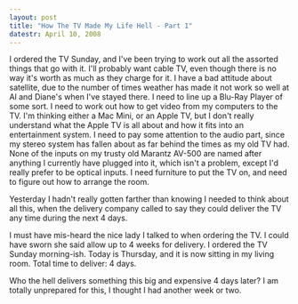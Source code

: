 ```yaml
---
layout: post
title: "How The TV Made My Life Hell - Part 1"
datestr: April 10, 2008
---
```


I ordered the TV Sunday, and I've been trying to work out all the assorted things that go with it.  I'll probably want cable TV, even though there is no way it's worth as much as they charge for it.  I have a bad attitude about satellite, due to the number of times weather has made it not work so well at Al and Diane's when I've stayed there.  I need to line up a Blu-Ray Player of some sort.  I need to work out how to get video from my computers to the TV.  I'm thinking either a Mac Mini, or an Apple TV, but I don't really understand what the Apple TV is all about and how it fits into an entertainment system.  I need to pay some attention to the audio part, since my stereo system has fallen about as far behind the times as my old TV had.  None of the inputs on my trusty old Marantz AV-500 are named after anything I currently have plugged into it, which isn't a problem, except I'd really prefer to be optical inputs.  I need furniture to put the TV on, and need to figure out how to arrange the room.

Yesterday I hadn't really gotten farther than knowing I needed to think about all this, when the delivery company called to say they could deliver the TV any time during the next 4 days.

I must have mis-heard the nice lady I talked to when ordering the TV.  I could have sworn she said allow up to 4 weeks for delivery.  I ordered the TV Sunday morning-ish.  Today is Thursday, and it is now sitting in my living room.  Total time to deliver: 4 days.

Who the hell delivers something this big and expensive 4 days later?  I am totally unprepared for this, I thought I had another week or two.

